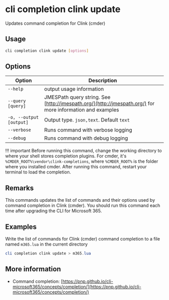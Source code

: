# cli completion clink update

Updates command completion for Clink (cmder)

## Usage

```sh
cli completion clink update [options]
```

## Options

Option|Description
------|-----------
`--help`|output usage information
`--query [query]`|JMESPath query string. See [http://jmespath.org/](http://jmespath.org/) for more information and examples
`-o, --output [output]`|Output type. `json,text`. Default `text`
`--verbose`|Runs command with verbose logging
`--debug`|Runs command with debug logging

!!! important
    Before running this command, change the working directory to where your shell stores completion plugins. For cmder, it's `%CMDER_ROOT%\vendor\clink-completions`, where `%CMDER_ROOT%` is the folder where you installed cmder. After running this command, restart your terminal to load the completion.

## Remarks

This commands updates the list of commands and their options used by command completion in Clink (cmder). You should run this command each time after upgrading the CLI for Microsoft 365.

## Examples

Write the list of commands for Clink (cmder) command completion to a file named `m365.lua` in the current directory

```powershell
cli completion clink update > m365.lua
```

## More information

- Command completion: [https://pnp.github.io/cli-microsoft365/concepts/completion/](https://pnp.github.io/cli-microsoft365/concepts/completion/)
